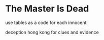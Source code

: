 # The Master Is Dead

use tables as a code for each innocent 

deception hong kong for clues and evidence


